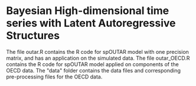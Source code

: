 # Bayesian High-dimensional time series with Latent Autoregressive Structures

The file outar.R contains the R code for spOUTAR model with one precision matrix, and has an application on the simulated data. The file outar_OECD.R contains the R code for spOUTAR model applied on components of the OECD data. The "data" folder contains the data files and corresponding pre-processing files for the OECD data.
